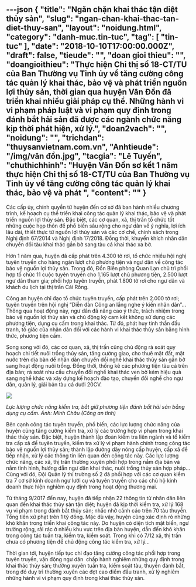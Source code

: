 ---json
{
    "title": "Ngăn chặn khai thác tận diệt thủy sản",
    "slug": "ngan-chan-khai-thac-tan-diet-thuy-san",
    "layout": "noidung.html",
    "category": "danh-muc.tin-tuc",
    "tag": [
        "tin-tuc"
    ],
    "date": "2018-10-10T17:00:00.000Z",
    "draft": false,
    "tieude": "",
    "doan gioi thieu": "",
    "doangioithieu": "Thực hiện Chỉ thị số 18-CT/TU của Ban Thường vụ Tỉnh ủy về tăng cường công tác quản lý khai thác, bảo vệ và phát triển nguồn lợi thủy sản, thời gian qua huyện Vân Đồn đã triển khai nhiều giải pháp cụ thể. Những hành vi vi phạm pháp luật và vi phạm quy định trong đánh bắt hải sản đã được các ngành chức năng kịp thời phát hiện, xử lý.",
    "doan2vach": "",
    "noidung": "",
    "trichdan": "thuysanvietnam.com.vn",
    "Anhtieude": "/img/vân đồn.jpg",
    "tacgia": "Lê Tuyến",
    "chuthichhinh": "Huyện Vân Đồn sơ kết 1 năm thực hiện Chỉ thị số 18-CT/TU của Ban Thường vụ Tỉnh ủy về tăng cường công tác quản lý khai thác, bảo vệ và phát ",
    "__content__": ""
}
---
<p>C&aacute;c cấp ủy, ch&iacute;nh quyền từ huyện đến cơ sở đ&atilde; ban h&agrave;nh nhiều chương tr&igrave;nh, kế hoạch cụ thể triển khai c&ocirc;ng t&aacute;c quản l&yacute; khai th&aacute;c, bảo vệ v&agrave; ph&aacute;t triển nguồn lợi thủy sản. Đặc biệt, c&aacute;c cơ quan, x&atilde;, thị trấn tổ chức tốt những cuộc họp th&ocirc;n để phổ biến s&acirc;u rộng cho ngư d&acirc;n về &yacute; nghĩa, lợi &iacute;ch l&acirc;u d&agrave;i, thiết thực từ nguồn lợi thủy sản v&agrave; c&aacute;c cơ chế, ch&iacute;nh s&aacute;ch trong Nghị định 67/2014 v&agrave; Nghị định 17/2018. Đồng thời, khuyến kh&iacute;ch nh&acirc;n d&acirc;n chuyển đổi t&agrave;u khai th&aacute;c gần bờ sang t&agrave;u c&aacute; khai th&aacute;c xa bờ.</p>

<p>Hơn 1 năm qua, huyện đ&atilde; cấp ph&aacute;t tr&ecirc;n 4.300 tờ rơi, tổ chức nhiều hội nghị tuy&ecirc;n truyền cho h&agrave;ng ng&agrave;n lượt chủ phương tiện v&agrave; ngư d&acirc;n về c&ocirc;ng t&aacute;c bảo vệ nguồn lợi thủy sản. Trong đ&oacute;, Đồn Bi&ecirc;n ph&ograve;ng Quan Lạn chủ tr&igrave; phối hợp tổ chức 11 cuộc tuy&ecirc;n truyền cho 1.165 lượt chủ phương tiện, 2.500 lượt ngư d&acirc;n tham gia; phối hợp tuy&ecirc;n truyền, ph&aacute;t 1.800 tờ rơi cho ngư d&acirc;n v&agrave; kh&aacute;ch du lịch tại thị trấn C&aacute;i Rồng.</p>

<p>C&ocirc;ng an huyện chỉ đạo tổ chức tuy&ecirc;n truyền, cấp ph&aacute;t tr&ecirc;n 2.000 tờ rơi; tuy&ecirc;n truyền tr&ecirc;n hội nghị &ldquo;Diễn đ&agrave;n C&ocirc;ng an lắng nghe &yacute; kiến nh&acirc;n d&acirc;n&rdquo;&hellip; Th&ocirc;ng qua hoạt động n&agrave;y, ngư d&acirc;n đ&atilde; n&acirc;ng cao &yacute; thức, tr&aacute;ch nhiệm trong bảo vệ nguồn lợi thủy sản v&agrave; chủ động k&yacute; cam kết kh&ocirc;ng sử dụng c&aacute;c phương tiện, dụng cụ cấm trong khai th&aacute;c. Từ đ&oacute;, ph&aacute;t huy tinh thần đấu tranh, tố gi&aacute;c của nh&acirc;n d&acirc;n đối với c&aacute;c h&agrave;nh vi khai th&aacute;c thủy sản bằng h&igrave;nh thức, phương tiện cấm.</p>

<p>Song song với đ&oacute;, c&aacute;c cơ quan, x&atilde;, thị trấn cũng chủ động r&agrave; so&aacute;t quy hoạch chi tiết nu&ocirc;i trồng thủy sản, tăng cường giao, cho thu&ecirc; mặt đất, mặt nước tr&ecirc;n địa b&agrave;n để nh&acirc;n d&acirc;n chuyển đổi nghề khai th&aacute;c thủy sản gần bờ sang hoạt động nu&ocirc;i trồng. Đồng thời, thống k&ecirc; c&aacute;c phương tiện t&agrave;u c&aacute; tr&ecirc;n địa b&agrave;n; r&agrave; so&aacute;t nhu cầu chuyển đổi nghề khai th&aacute;c ven bờ k&eacute;m hiệu quả sang nghề kh&aacute;c v&agrave; x&acirc;y dựng kế hoạch đ&agrave;o tạo, chuyển đổi nghề cho ngư d&acirc;n, quản l&yacute;, giải bản t&agrave;u c&aacute; dưới 20CV.</p>

<p><img src="http://www.baoquangninh.com.vn/dataimages/201810/original/images1106174_images1437289_9f43f8b0d6ee0d2a8d51eb5de27ae386.jpg" /></p>

<p><em>Lực lượng chức năng kiểm tra, bắt giữ phương tiện đ&aacute;nh bắt hải sản bằng dụng cụ cấm.&nbsp;Ảnh: Minh Ch&acirc;u (C&ocirc;ng an tỉnh)&nbsp;</em></p>

<p>B&ecirc;n cạnh c&ocirc;ng t&aacute;c tuy&ecirc;n truyền, phổ biến, c&aacute;c lực lượng chức năng của huyện cũng tăng cường kiểm tra, xử l&yacute; c&aacute;c trường hợp vi phạm trong khai th&aacute;c thủy sản. Đặc biệt, huyện th&agrave;nh lập đo&agrave;n kiểm tra li&ecirc;n ng&agrave;nh v&agrave; tổ kiểm tra cấp x&atilde; để tuy&ecirc;n truyền, kiểm tra xử l&yacute; vi phạm h&agrave;nh ch&iacute;nh trong c&ocirc;ng t&aacute;c bảo vệ nguồn lợi thủy sản; th&agrave;nh lập đường d&acirc;y n&oacute;ng cấp huyện, cấp x&atilde; để tiếp nhận, xử l&yacute; c&aacute;c th&ocirc;ng tin li&ecirc;n quan đến c&ocirc;ng t&aacute;c n&agrave;y. C&aacute;c lực lượng chức năng, c&aacute;c x&atilde;, thị trấn thường xuy&ecirc;n phối hợp trong nắm địa b&agrave;n v&agrave; nắm t&igrave;nh h&igrave;nh, hướng dẫn ngư d&acirc;n khai th&aacute;c, nu&ocirc;i trồng thủy sản hợp ph&aacute;p... C&ugrave;ng với đ&oacute;, Đội Quản l&yacute; thị trường số 2 đ&atilde; phối hợp với c&aacute;c cơ quan kiểm tra 7 cơ sở kinh doanh ngư lưới cụ v&agrave; tuy&ecirc;n truyền cho c&aacute;c chủ hộ kinh doanh thực hiện nghi&ecirc;m quy định trong hoạt động thương mại.</p>

<p>Từ th&aacute;ng 9/2017 đến nay, huyện đ&atilde; tiếp nhận 22 th&ocirc;ng tin từ nh&acirc;n d&acirc;n li&ecirc;n quan đến khai th&aacute;c thủy sản tận diệt; huyện đ&atilde; kịp thời kiểm tra, xử l&yacute; 168 vụ vi phạm trong đ&aacute;nh bắt thủy sản; nhắc nhở cảnh c&aacute;o tr&ecirc;n 70 t&agrave;u thuyền. Tổng tiền xử phạt tr&ecirc;n 1 tỷ đồng. Mặc d&ugrave; vậy, huyện cũng x&aacute;c định r&otilde; những kh&oacute; khăn trong triển khai c&ocirc;ng t&aacute;c n&agrave;y. Do huyện c&oacute; diện t&iacute;ch mặt biển, ngư trường rộng, rải r&aacute;c ở nhiều khu vực tr&ecirc;n địa b&agrave;n huyện, dẫn đến kh&oacute; khăn trong c&ocirc;ng t&aacute;c tuần tra, kiểm tra, kiểm so&aacute;t. Trong khi c&oacute; 7/12 x&atilde;, thị trấn chưa c&oacute; phương tiện để chủ động c&ocirc;ng t&aacute;c kiểm tra, xử l&yacute;...&nbsp;</p>

<p>Thời gian tới, huyện tiếp tục chỉ đạo tăng cường c&ocirc;ng t&aacute;c phối hợp trong tuy&ecirc;n truyền, vận động ngư d&acirc;n&nbsp; chấp h&agrave;nh nghi&ecirc;m những quy định trong khai th&aacute;c thủy sản; thường xuy&ecirc;n tuần tra, kiểm so&aacute;t t&agrave;u, thuyền đ&aacute;nh bắt, trong đ&oacute; duy tr&igrave; thường xuy&ecirc;n c&aacute;c đợt cao điểm đấu tranh, xử l&yacute; nghi&ecirc;m những h&agrave;nh vi vi phạm quy định trong khai th&aacute;c thủy sản.</p>

